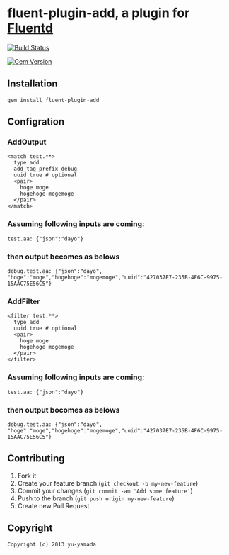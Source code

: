 # fluent-plugin-add, a plugin for [Fluentd](http://fluentd.org) 
[![Build Status](https://travis-ci.org/yu-yamada/fluent-plugin-add.svg?branch=master)](https://travis-ci.org/yu-yamada/fluent-plugin-add)

[![Gem Version](https://badge.fury.io/rb/fluent-plugin-add.svg)](https://badge.fury.io/rb/fluent-plugin-add)

## Installation


    gem install fluent-plugin-add

## Configration

### AddOutput

    <match test.**>
      type add
      add_tag_prefix debug
      uuid true # optional 
      <pair>
        hoge moge
        hogehoge mogemoge
      </pair>
    </match>


### Assuming following inputs are coming:
    test.aa: {"json":"dayo"}
### then output becomes as belows
    debug.test.aa: {"json":"dayo", "hoge":"moge","hogehoge":"mogemoge","uuid":"427037E7-235B-4F6C-9975-15AAC75E56C5"}

### AddFilter

    <filter test.**>
      type add
      uuid true # optional 
      <pair>
        hoge moge
        hogehoge mogemoge
      </pair>
    </filter>


### Assuming following inputs are coming:
    test.aa: {"json":"dayo"}
### then output bocomes as belows
    debug.test.aa: {"json":"dayo", "hoge":"moge","hogehoge":"mogemoge","uuid":"427037E7-235B-4F6C-9975-15AAC75E56C5"}

## Contributing

1. Fork it
2. Create your feature branch (`git checkout -b my-new-feature`)
3. Commit your changes (`git commit -am 'Add some feature'`)
4. Push to the branch (`git push origin my-new-feature`)
5. Create new Pull Request

## Copyright
    Copyright (c) 2013 yu-yamada
